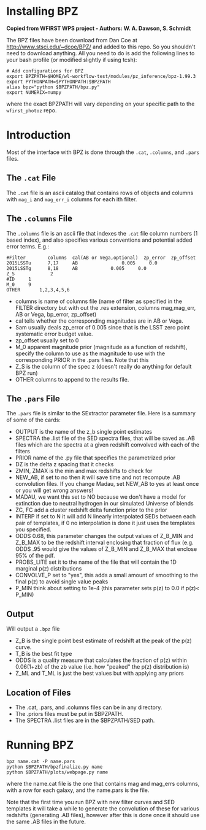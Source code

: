 # Installing BPZ

**Copied from WFIRST WPS project - Authors: W. A. Dawson, S. Schmidt**

The BPZ files have been download from Dan Coe at http://www.stsci.edu/~dcoe/BPZ/ and added to this repo. So you shouldn't need to download anything. All you need to do is add the following lines to your bash profile (or modified slightly if using tcsh):

    # Add configurations for BPZ
    export BPZPATH=$HOME/wl-workflow-test/modules/pz_inference/bpz-1.99.3
    export PYTHONPATH=$PYTHONPATH:$BPZPATH
    alias bpz="python $BPZPATH/bpz.py"
    export NUMERIX=numpy

where the exact BPZPATH will vary depending on your specific path to the `wfirst_photoz` repo.

# Introduction

Most of the interface with BPZ is done through the `.cat`, `.columns`, and `.pars` files.

## The `.cat` File

The `.cat` file is an ascii catalog that contains rows of objects and columns with `mag_i` and `mag_err_i` columns for each ith filter.

## The `.columns` File

The `.columns` file is an ascii file that indexes the `.cat` file column numbers (1 based index), and also specifies various conventions and potential added error terms. E.g.:

    #Filter        columns  cal(AB or Vega,optional)  zp_error  zp_offset
    2015LSSTu      7,17	    AB     	  		  0.005	    0.0
    2015LSSTg      8,18	    AB			  0.005	    0.0
    Z_S 	       	2
    #ID		1
    M_0		9
    OTHER		1,2,3,4,5,6

* columns is name of columns file (name of filter as specified in the FILTER directory but with out the .res extension, columns mag,mag_err, AB or Vega, bp_error, zp_offset)
* cal tells whether the corresponding magnitudes are in AB or Vega.
* Sam usually deals zp_error of 0.005 since that is the LSST zero point systematic error budget value.
* zp_offset usually set to 0
* M_0 apparent magnitude prior (magnitude as a function of redshift), specify the column to use as the magnitude to use with the corresponding PRIOR in the .pars files. Note that this
* Z_S is the column of the spec z (doesn't really do anything for default BPZ run)
* OTHER columns to append to the results file.

## The `.pars` File

The `.pars` file is similar to the SExtractor parameter file. Here is a summary of some of the cards:
* OUTPUT is the name of the z_b single point estimates
* SPECTRA the .list file of the SED spectra files, that will be saved as .AB files which are the spectra at a given redshift convolved with each of the filters
* PRIOR name of the .py file that specifies the parametrized prior
* DZ is the delta z spacing that it checks
* ZMIN, ZMAX is the min and max redshifts to check for
* NEW_AB, if set to no then it will save time and not recompute .AB convolution files.  If you change Madau, set NEW_AB to yes at least once or you will get wrong answers!
* MADAU, we want this set to NO because we don't have a model for extinction due to neutral hydrogen in our simulated Universe of blends
* ZC, FC add a cluster redshift delta function prior to the prior
* INTERP if set to N it will add N linearly interpolated SEDs between each pair of templates, if 0 no interpolation is done it just uses the templates you specified.
* ODDS 0.68, this parameter changes the output values of Z_B_MIN and Z_B_MAX to be the redshift interval enclosing that fraction of flux (e.g. ODDS .95 would give the values of Z_B_MIN and Z_B_MAX that enclose 95% of the pdf.
* PROBS_LITE set it to the name of the file that will contain the 1D marginal p(z) distributions
* CONVOLVE_P set to "yes", this adds a small amount of smoothing to the final p(z) to avoid single value peaks 
* P_MIN think about setting to 1e-4 (this parameter sets p(z) to 0.0 if p(z)< P_MIN)

## Output
Will output a `.bpz` file
* Z_B is the single point best estimate of redshift at the peak of the p(z) curve.
* T_B is the best fit type
* ODDS is a quality measure that calculates the fraction of p(z) within 0.06(1+zb) of the zb value (i.e. how "peaked" the p(z) distribution is)
* Z_ML and T_ML is just the best values but with applying any priors

## Location of Files

* The .cat, .pars, and .columns files can be in any directory.
* The .priors files must be put in $BPZPATH.
* The SPECTRA .list files are in the $BPZPATH/SED path.


# Running BPZ

    bpz name.cat -P name.pars
    python $BPZPATH/bpzfinalize.py name
    python $BPZPATH/plots/webpage.py name

where the name.cat file is the one that contains mag and mag_errs columns, with a row for each galaxy, and the name.pars is the file.

Note that the first time you run BPZ with new filter curves and SED templates it will take a while to generate the convolution of these for various redshifts (generating .AB files), however after this is done once it should use the same .AB files in the future.
